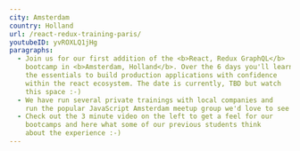 ```yaml
---
city: Amsterdam
country: Holland
url: /react-redux-training-paris/
youtubeID: yvROXLQ1jHg
paragraphs:
  - Join us for our first addition of the <b>React, Redux GraphQL</b>
    bootcamp in <b>Amsterdam, Holland</b>. Over the 6 days you'll learn all
    the essentials to build production applications with confidence
    within the react ecosystem. The date is currently, TBD but watch
    this space :-)
  - We have run several private trainings with local companies and
    run the popular JavaScript Amsterdam meetup group we'd love to see you in the next one!
  - Check out the 3 minute video on the left to get a feel for our
    bootcamps and here what some of our previous students think
    about the experience :-)
---
```

